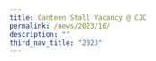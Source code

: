 ```yaml
---
title: Canteen Stall Vacancy @ CJC
permalink: /news/2023/16/
description: ""
third_nav_title: "2023"
---
```

